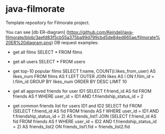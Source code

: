 # java-filmorate
Template repository for Filmorate project.

You can see [db ER-diagram] (https://github.com/Keindel/java-filmorate/blob/3aefd83f5cb55a375ba99d799cbd5de84ed665ae/filmorate%20ER%20diagram.png)
DB request examples:

- get all films
SELECT *
FROM films

- get all users
SELECT *
FROM users

- get top-10 popular films
SELECT f.name,
  COUNT(l.likes_from_user) AS likes_num
FROM films AS f
LEFT OUTER JOIN likes AS l ON f.film_id = l.film_id
GROUP BY likes_num
ORDER BY DESC
LIMIT 10

- get all approved friends for user ID1
SELECT f.friend_id AS fid
FROM friends AS f
WHERE user_id = ID1
  AND f.friendship_status_id = 2

- get common friends list for users ID1 and ID2
SELECT fid
FROM (SELECT f.friend_id AS fid
      FROM friends AS f
      WHERE user_id = ID1
          AND f.friendship_status_id = 2) AS friends_list1
JOIN (SELECT f.friend_id AS fid
      FROM friends AS f
      WHERE user_id = ID2
          AND f.friendship_status_id = 2) AS friends_list2 ON friends_list1.fid = friends_list2.fid
